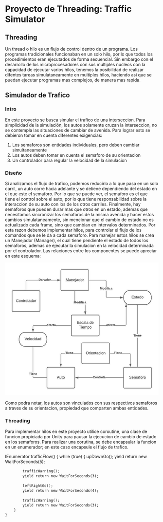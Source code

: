 # Proyecto de Threading: Traffic Simulator
## Threading
Un thread o hilo es un flujo de control dentro de un programa. Los programas tradicionales funcionaban en un solo hilo, por lo que todos los procedimientos eran ejecutados de forma secuencial. Sin embargo con el desarrollo de los microprocesadores con sus multiples nucleos con la capacidad de ejecutar varios hilos, tenemos la posibilidad de realizar difentes tareas simulataneamente en multiples hilos, haciendo asi que se puedan ejecutar programas mas complejos, de manera mas rapida.
## Simulador de Trafico
### Intro
En este proyecto se busca simular el trafico de una interseccion. Para simplicidad de la simulación, los autos solamente cruzan la interseccion, no se contempla las situaciones de cambiar de avenida. Para lograr esto se debieron tomar en cuenta diferentes exigencias:
1. Los semaforos son entidades individuales, pero deben cambiar simultaneamente
2. Los autos deben tomar en cuenta el semaforo de su orientacion
3. Un controlador para regular la velocidad de la simulacion
### Diseño
Si analizamos el flujo de trafico, podemos reducirlo a lo que pasa en un solo carril, un auto corre hacia adelante y se detiene dependiendo del estado en el que este el semaforo. Por lo que se puede ver, el semaforo es el que tiene el control sobre el auto, por lo que tiene responsabilidad sobre la interaccion de su auto con los de los otros carriles. Finalmente, hay semaforos que pueden durar mas que otros en un estado, ademas que necesitamos sincronizar los semaforos de la misma avenida y hacer estos cambios simulataneamente, sin mencionar que el cambio de estado no es actualizado cada frame, sino que cambian en intervalos determinados. Por esta razon debemos implementar hilos, para controlar el flujo de los comandos que se le da a cada semaforo. Para manejar estos hilos se crea un Manejador (Manager), el cual tiene pendiente el estado de todos los semaforos, ademas de ejecutar la simulacion en la velocidad determinada por el controlador.
Las relaciones entre los componentes se puede apreciar en este esquema:

![Diagrama](TrafficSimDiagram.jpeg)

Como podra notar, los autos son vinculados con sus respectivos semaforos a traves de su orientacion, propiedad que comparten ambas entidades. 
### Threading
Para implementar hilos en este proyecto utilice coroutine, una clase de funcion propiciada por Unity para pausar la ejecucion de cambio de estado en los semaforos. Para realizar una corutina, se debe encapsular la funcion en un enumerador; en este caso encapsule el flujo de trafico.

IEnumerator trafficFlow()
    {
        while (true)
        {
            upDownGo();
            yield return new WaitForSeconds(5);

            trafficWarning();
            yield return new WaitForSeconds(3);

            leftRightGo();
            yield return new WaitForSeconds(4);

            trafficWarning();
            yield return new WaitForSeconds(3);
        }
    }

